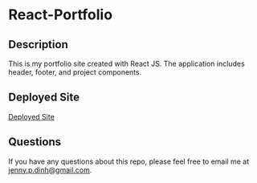 # React-Portfolio
## Description

This is my portfolio site created with React JS. The application includes header, footer, and project components. 
## Deployed Site
[Deployed Site](https://jdinh3.github.io/react-portfolio/)
## Questions

If you have any questions about this repo, please feel free to email me at jenny.p.dinh@gmail.com.
